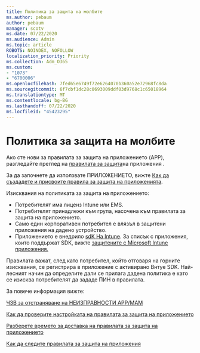 ```yaml
---
title: Политика за защита на молбите
ms.author: pebaum
author: pebaum
manager: scotv
ms.date: 07/22/2020
ms.audience: Admin
ms.topic: article
ROBOTS: NOINDEX, NOFOLLOW
localization_priority: Priority
ms.collection: Adm_O365
ms.custom:
- "1073"
- "6700006"
ms.openlocfilehash: 7fed65e6749f72e6264070b360a52e72968fc8da
ms.sourcegitcommit: 6f7cbf1dc28c0693009ddf03d9768c1c65018964
ms.translationtype: MT
ms.contentlocale: bg-BG
ms.lasthandoff: 07/22/2020
ms.locfileid: "45423295"
---
```

# <a name="application-protection-policy"></a>Политика за защита на молбите

Ако сте нови за правилата за защита на приложението (APP), разгледайте преглед на [правилата за защита](https://docs.microsoft.com/intune/apps/app-protection-policy)на приложения .

За да започнете да използвате ПРИЛОЖЕНИЕТО, вижте [Как да създадете и присвоите правила за защита на приложенията](https://docs.microsoft.com/intune/app-protection-policies).

Изисквания на политиката за защита на приложението:

- Потребителят има лиценз Intune или EMS.
- Потребителят принадлежи към група, насочена към правилата за защита на приложението.
- Само един корпоративен потребител е влязъл в защитени приложения на дадено устройство.
- Приложението е внедрило [sdK На Intune](https://docs.microsoft.com/intune/app-sdk-get-started). За списък с приложения, които поддържат SDK, вижте [защитените с Microsoft Intune приложения.](https://docs.microsoft.com/intune/apps-supported-intune-apps)

Правилата важат, след като потребител, който отговаря на горните изисквания, се регистрира в приложение с активирано Внтуе SDK. Най-лесният начин да определите дали се прилага дадена политика е като се изисква потребителят да зададе ПИН в правилата. 

За повече информация вижте:

[ЧЗВ за отстраняване на НЕИЗПРАВНОСТИ APP/MAM](https://docs.microsoft.com/intune/apps/troubleshoot-mam)  

[Как да проверите настройката на правилата за защита на приложението](https://docs.microsoft.com/intune/app-protection-policies-validate)

[Разберете времето за доставка на правилата за защита на приложението](https://docs.microsoft.com/intune/app-protection-policy-delivery)  

[Как да следите правилата за защита на приложения](https://docs.microsoft.com/intune/app-protection-policies-monitor)